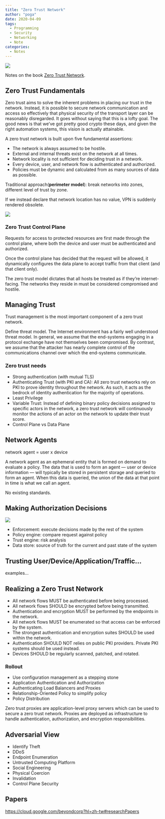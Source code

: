 ```yaml
---
title: "Zero Trust Network"
author: "poga"
date: 2020-04-09
tags:
  - Programming
  - Security
  - Networking
  - Note
categories:
  - Notes
---
```


![](/post/2020-04-09_zero-trust-network/book.jpg)

Notes on the book [Zero Trust Network](https://www.amazon.com/Zero-Trust-Networks-Building-Untrusted/dp/1491962194).

<!--more-->

## Zero Trust Fundamentals

Zero trust aims to solve the inherent problems in placing our trust in the network. Instead, it is possible to secure network communication and access so effectively that physical security of the transport layer can be reasonably disregarded. It goes without saying that this is a lofty goal. The good news is that we’ve got pretty good crypto these days, and given the right automation systems, this vision is actually attainable.

A zero trust network is built upon five fundamental assertions:

* The network is always assumed to be hostile.
* External and internal threats exist on the network at all times.
* Network locality is not sufficient for deciding trust in a network.
* Every device, user, and network flow is authenticated and authorized.
* Policies must be dynamic and calculated from as many sources of data as possible.

Traditional approach(**perimeter model**): break networks into zones, different level of trust by zone.

If we instead declare that network location has no value, VPN is suddenly rendered obsolete.

![](/post/2020-04-09_zero-trust-network/architecture.png)

### Zero Trust Control Plane

Requests for access to protected resources are first made through the control plane, where both the device and user must be authenticated and authorized.

Once the control plane has decided that the request will be allowed, it dynamically configures the data plane to accept traffic from that client (and that client only).

The zero trust model dictates that all hosts be treated as if they’re internet-facing. The networks they reside in must be considered compromised and hostile.

## Managing Trust
Trust management is the most important component of a zero trust network.

Define threat model. The Internet environment has a fairly well understood threat model. In general, we assume that the end-systems engaging in a protocol exchange have not themselves been compromised. By contrast, we assume that the attacker has nearly complete control of the communications channel over which the end-systems communicate.

### Zero trust needs

* Strong authentication (with mutual TLS)
* Authenticating Trust (with PKI and CA): All zero trust networks rely on PKI to prove identity throughout the network. As such, it acts as the bedrock of identity authentication for the majority of operations.
* Least Privilege
* Variable Trust: Instead of defining binary policy decisions assigned to specific actors in the network, a zero trust network will continuously monitor the actions of an actor on the network to update their trust score.
* Control Plane vs Data Plane

## Network Agents
network agent = user x device

A network agent as an ephemeral entity that is formed on demand to evaluate a policy. The data that is used to form an agent — user or device information — will typically be stored in persistent storage and queried to form an agent. When this data is queried, the union of the data at that point in time is what we call an agent.

No existing standards.

## Making Authorization Decisions

![](/post/2020-04-09_zero-trust-network/authorization.png)

* Enforcement: execute decisions made by the rest of the system
* Policy engine: compare request against policy
* Trust engine: risk analysis
* Data store: source of truth for the current and past state of the system

## Trusting User/Device/Application/Traffic...

examples...

## Realizing a Zero Trust Network

* All network flows MUST be authenticated before being processed.
* All network flows SHOULD be encrypted before being transmitted.
* Authentication and encryption MUST be performed by the endpoints in the network.
* All network flows MUST be enumerated so that access can be enforced by the system.
* The strongest authentication and encryption suites SHOULD be used within the network.
* Authentication SHOULD NOT relies on public PKI providers. Private PKI systems should be used instead.
* Devices SHOULD be regularly scanned, patched, and rotated.

### Rollout

* Use configuration management as a stepping stone
* Application Authentication and Authorization
* Authenticating Load Balancers and Proxies
* Relationship-Oriented Policy to simplify policy
* Policy Distribution

Zero trust proxies are application-level proxy servers which can be used to secure a zero trust network. Proxies are deployed as infrastructure to handle authentication, authorization, and encryption responsibilities.

## Adversarial View

* Identify Theft
* DDoS
* Endpoint Enumeration
* Untrusted Computing Platform
* Social Engineering
* Physical Coercion
* Invalidation
* Control Plane Security

## Papers

https://cloud.google.com/beyondcorp?hl=zh-tw#researchPapers

